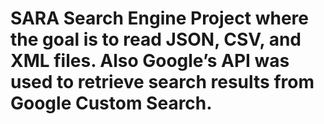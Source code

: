 # SARA Search Engine Project where the goal is to read JSON, CSV, and XML files. Also Google’s API was used to retrieve search results from Google Custom Search.
